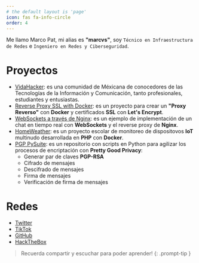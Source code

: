 ```yaml
---
# the default layout is 'page'
icon: fas fa-info-circle
order: 4
---
```

Me llamo Marco Pat, mi alias es **"marcvs"**, soy `Técnico en Infraestructura de Redes` e `Ingeniero en Redes y Ciberseguridad`.

# Proyectos
* [VidaHacker](https://vidahacker.com.mx): es una comunidad de Méxicana de conocedores de las Tecnologías de la Información y Comunicación, tanto profesionales, estudiantes y entusiastas.
* [Reverse Proxy SSL with Docker](https://github.com/marcvspt/revproxy-docker): es un proyecto para crear un **"Proxy Reverso"** con **Docker** y certificados **SSL** con **Let's Encrypt**.
* [WebSockets a través de Nginx](https://github.com/marcvspt/wschat): es un ejemplo de implementación de un chat en tiempo real con **WebSockets** y el reverse proxy de **Nginx**.
* [HomeWeather](https://github.com/marcvspt/homeweather): es un proyecto escolar de monitoreo de dispositovos **IoT** multinudo desarrollada en **PHP** con **Docker**.
* [PGP PySuite](https://github.com/marcvspt/pgpysuite): es un repositorio con scripts en Python para agilizar los procesos de encriptación con **Pretty Good Privacy**:
  * Generar par de claves **PGP-RSA**
  * Cifrado de mensajes
  * Descifrado de mensajes
  * Firma de mensajes
  * Verificación de firma de mensajes

# Redes
* [Twitter](https://twitter.com/marcvspt)
* [TikTok](https://www.tiktok.com/@marcvspt)
* [GitHub](https://github.com/marcvspt)
* [HackTheBox](https://app.hackthebox.com/profile/935643)

> Recuerda compartir y escuchar para poder aprender!
{: .prompt-tip }
